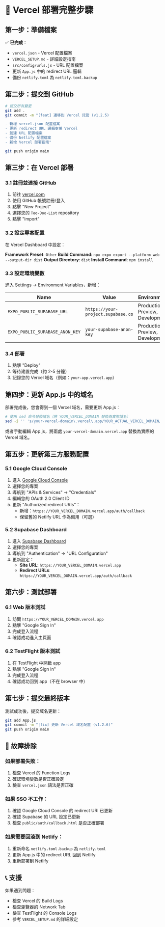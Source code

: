 # 🚀 Vercel 部署完整步驟

## 第一步：準備檔案

✅ **已完成**：

- `vercel.json` - Vercel 配置檔案
- `VERCEL_SETUP.md` - 詳細設定指南
- `src/config/urls.js` - URL 配置檔案
- 更新 `App.js` 中的 redirect URL 邏輯
- 備份 `netlify.toml` 為 `netlify.toml.backup`

## 第二步：提交到 GitHub

```bash
# 提交所有變更
git add .
git commit -m "[feat] 遷移到 Vercel 託管 (v1.2.5)

- 新增 vercel.json 配置檔案
- 更新 redirect URL 邏輯支援 Vercel
- 創建 URL 配置檔案
- 備份 Netlify 配置檔案
- 新增 Vercel 部署指南"

git push origin main
```

## 第三步：在 Vercel 部署

### 3.1 註冊並連接 GitHub

1. 前往 [vercel.com](https://vercel.com)
2. 使用 GitHub 帳號註冊/登入
3. 點擊 "New Project"
4. 選擇您的 `Too-Doo-List` repository
5. 點擊 "Import"

### 3.2 設定專案配置

在 Vercel Dashboard 中設定：

**Framework Preset**: `Other`
**Build Command**: `npx expo export --platform web --output-dir dist`
**Output Directory**: `dist`
**Install Command**: `npm install`

### 3.3 設定環境變數

進入 Settings → Environment Variables，新增：

| Name                            | Value                              | Environment                      |
| ------------------------------- | ---------------------------------- | -------------------------------- |
| `EXPO_PUBLIC_SUPABASE_URL`      | `https://your-project.supabase.co` | Production, Preview, Development |
| `EXPO_PUBLIC_SUPABASE_ANON_KEY` | `your-supabase-anon-key`           | Production, Preview, Development |

### 3.4 部署

1. 點擊 "Deploy"
2. 等待建置完成（約 2-5 分鐘）
3. 記錄您的 Vercel 域名（例如：`your-app.vercel.app`）

## 第四步：更新 App.js 中的域名

部署完成後，您會得到一個 Vercel 域名，需要更新 App.js：

```bash
# 使用 sed 命令替換域名（將 YOUR_VERCEL_DOMAIN 替換為實際域名）
sed -i '' 's/your-vercel-domain\.vercel\.app/YOUR_ACTUAL_VERCEL_DOMAIN/g' App.js
```

或者手動編輯 App.js，將兩處 `your-vercel-domain.vercel.app` 替換為實際的 Vercel 域名。

## 第五步：更新第三方服務配置

### 5.1 Google Cloud Console

1. 進入 [Google Cloud Console](https://console.cloud.google.com/)
2. 選擇您的專案
3. 導航到 "APIs & Services" → "Credentials"
4. 編輯您的 OAuth 2.0 Client ID
5. 更新 "Authorized redirect URIs"：
   - 新增：`https://YOUR_VERCEL_DOMAIN.vercel.app/auth/callback`
   - 保留舊的 Netlify URL 作為備用（可選）

### 5.2 Supabase Dashboard

1. 進入 [Supabase Dashboard](https://supabase.com/dashboard)
2. 選擇您的專案
3. 導航到 "Authentication" → "URL Configuration"
4. 更新設定：
   - **Site URL**: `https://YOUR_VERCEL_DOMAIN.vercel.app`
   - **Redirect URLs**: `https://YOUR_VERCEL_DOMAIN.vercel.app/auth/callback`

## 第六步：測試部署

### 6.1 Web 版本測試

1. 訪問 `https://YOUR_VERCEL_DOMAIN.vercel.app`
2. 點擊 "Google Sign In"
3. 完成登入流程
4. 確認成功進入主頁面

### 6.2 TestFlight 版本測試

1. 在 TestFlight 中開啟 app
2. 點擊 "Google Sign In"
3. 完成登入流程
4. 確認成功回到 app（不在 browser 中）

## 第七步：提交最終版本

測試成功後，提交域名更新：

```bash
git add App.js
git commit -m "[fix] 更新 Vercel 域名配置 (v1.2.6)"
git push origin main
```

## 🔧 故障排除

### 如果部署失敗：

1. 檢查 Vercel 的 Function Logs
2. 確認環境變數是否正確設定
3. 檢查 `vercel.json` 語法是否正確

### 如果 SSO 不工作：

1. 確認 Google Cloud Console 的 redirect URI 已更新
2. 確認 Supabase 的 URL 設定已更新
3. 檢查 `public/auth/callback.html` 是否正確部署

### 如果需要回滾到 Netlify：

1. 重新命名 `netlify.toml.backup` 為 `netlify.toml`
2. 更新 App.js 中的 redirect URL 回到 Netlify
3. 重新部署到 Netlify

## 📞 支援

如果遇到問題：

- 檢查 Vercel 的 Build Logs
- 檢查瀏覽器的 Network Tab
- 檢查 TestFlight 的 Console Logs
- 參考 `VERCEL_SETUP.md` 的詳細設定
